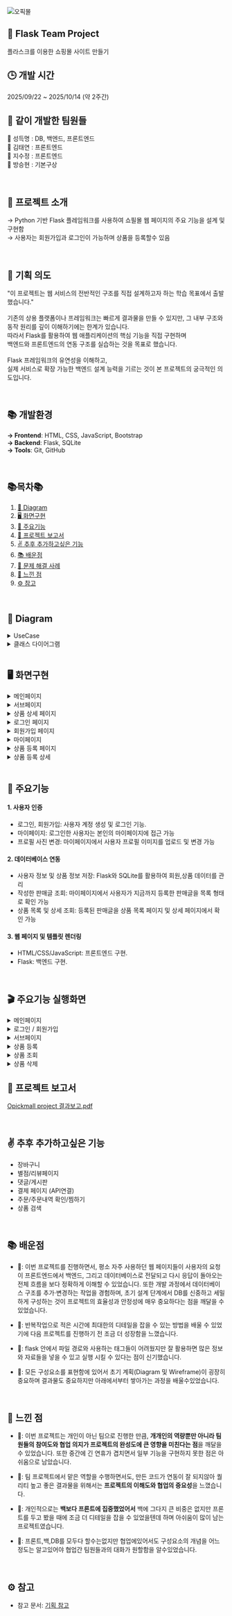 ![오픽몰](./img/opickmall(main).png)

## 💫 Flask Team Project
플라스크를 이용한 쇼핑몰 사이트 만들기

## 🕒 개발 시간
2025/09/22 ~ 2025/10/14 (약 2주간)

## 🤝 같이 개발한 팀원들
🐯 성득명 : DB, 백엔드, 프론트엔드 <br>
🐴 김태연 : 프론트엔드 <br>
🐰 지수정 : 프론트엔드 <br>
🐲 방승현 : 기본구상

<br>

## 📜 프로젝트 소개
→ Python 기반 Flask 플레임워크를 사용하여 쇼필몰 웹 페이지의 주요 기능을 설계 및 구현함 <br>
→ 사용자는 회원가입과 로그인이 가능하며 상품을 등록할수 있음<br>

<br>

## 📢 기획 의도
"이 프로젝트는 웹 서비스의 전반적인 구조를 직접 설계하고자 하는 학습 목표에서 출발했습니다."
<br><br>
기존의 상용 플랫폼이나 프레임워크는 빠르게 결과물을 만들 수 있지만, 그 내부 구조와 동작 원리를 깊이 이해하기에는 한계가 있습니다.<br>
따라서 Flask를 활용하여 웹 애플리케이션의 핵심 기능을 직접 구현하며 <br>
백엔드와 프론트엔드의 연동 구조를 실습하는 것을 목표로 했습니다.<br>
<br>
Flask 프레임워크의 유연성을 이해하고, <br>
실제 서비스로 확장 가능한 백엔드 설계 능력을 기르는 것이 본 프로젝트의 궁극적인 의도입니다.


<br>

## 📚 개발환경
<b>→ Frontend</b>: HTML, CSS, JavaScript, Bootstrap<br>
<b>→ Backend</b>: Flask, SQLite <br>
<b>→ Tools</b>: Git, GitHub

<br>

## 📚목차📚

01. [📐 Diagram](#-diagram)
02. [🖥 화면구현](#-화면구현)
03. [🔎 주요기능](#-주요기능)
04. [📂 프로젝트 보고서](#-프로젝트-보고서)
05. [✌ 추후 추가하고싶은 기능](#-추후-추가하고싶은-기능)
06. [📚 배운점](#-배운점)
07. [🧩 문제 해결 사례](#-문제-해결-사례)
08. [🚀 느낀 점](#-느낀-점)
09. [⚙️ 참고](#️-참고)

<br>

## 📐 Diagram
<details><summary>UseCase</summary>
<br/>

![usecase](./img/usecase.png)

</details>

<details><summary>클래스 다이어그램</summary>
<br>

![클래스다이어그램](./img/ClassDiagram.png)

</details>

<br>

## 🖥 화면구현
<details><summary>메인페이지</summary>
<br>

![메인페이지](./img/mainpage.png)

</details>

<details><summary>서브페이지</summary>
<br>

![서브페이지](./img/sub_1.png)

</details>

<details><summary>상품 상세 페이지</summary>
<br>

![상품상세페이지](./img/product_detail.png)

</details>

<details><summary>로그인 페이지</summary>
<br>

![로그인페이지](./img/login.png)

</details>

<details><summary>회원가입 페이지</summary>
<br>

![회원가입페이지](./img/signup.png)

</details>

<details><summary>마이페이지</summary>
<br>

![마이페이지](./img/mypage.png)

</details>

<details><summary>상품 등록 페이지</summary>
<br>

![상품등록페이지](./img/productpage.png)

</details>

<details><summary>상품 등록 상세</summary>
<br>

![상품등록상세](./img/product_all.png)

</details>

<br>

## 🔎 주요기능
#### 1. 사용자 인증
- 로그인, 회원가입: 사용자 계정 생성 및 로그인 기능.
- 마이페이지: 로그인한 사용자는 본인의 마이페이지에 접근 가능
- 프로필 사진 변경: 마이페이지에서 사용자 프로필 이미지를 업로드 및 변경 가능

#### 2. 데이터베이스 연동
- 사용자 정보 및 상품 정보 저장: Flask와 SQLite를 활용하여 회원,상품 데이터를 관리
- 작성한 판매글 조회: 마이페이지에서 사용자가 지금까지 등록한 판매글을 목록 형태로 확인 가능
- 상품 목록 및 상세 조회: 등록된 판매글을 상품 목록 페이지 및 상세 페이지에서 확인 가능

#### 3. 웹 페이지 및 템플릿 렌더링
- HTML/CSS/JavaScript: 프론트엔드 구현.<br>
- Flask: 백엔드 구현.<br>

<br>

## 🎬 주요기능 실행화면

<details>
<summary>메인페이지</summary>
<br>

![메인페이지](./video/메인페이지_기능_1.gif)

![메인페이지](./video/메인페이지_기능_2.gif)


* 화면 구현
* 슬라이더 / 클릭했을 때 이동하는 위치
</details>

<details>
<summary>로그인 / 회원가입</summary>
<br>

![로그인/회원가입](./video/로그인.gif)
</details>

<details>
<summary>서브페이지</summary>
<br>

![서브페이지](./video/서브페이지_1.gif)
</details>

<details>
<summary>상품 등록</summary>
<br>

![상품등록](./video/상품등록.gif)
* 마이페이지 → 상품 등록
</details>

<details>
<summary>상품 조회</summary>
<br>

![상품조회](./video/상품조회.gif)
</details>

<details>
<summary>상품 삭제</summary>
<br>

![상품삭제](./video/어드민이_상품을_지우는.gif)
* 마이페이지 → admin이 등록된 상품 삭제
</details>

## 📂 프로젝트 보고서
[Opickmall project 결과보고.pdf](./img/project_oshop_문서작성.pdf)


<br>

## ✌ 추후 추가하고싶은 기능
- 장바구니
- 별점/리뷰페이지
- 댓글/게시판
- 결제 페이지 (API연결)
- 주문/주문내역 확인/찜하기
- 상품 검색

<br>

## 📚 배운점
- 🐯: 이번 프로젝트를 진행하면서, 평소 자주 사용하던 웹 페이지들이 사용자의 요청이 프론트엔드에서 백엔드, 그리고 데이터베이스로 전달되고 다시 응답이 돌아오는 전체 흐름을 보다 정확하게 이해할 수 있었습니다. 또한 개발 과정에서 데이터베이스 구조를 추가·변경하는 작업을 경험하며, 초기 설계 단계에서 DB를 신중하고 세밀하게 구성하는 것이 프로젝트의 효율성과 안정성에 매우 중요하다는 점을 깨달을 수 있었습니다.

- 🐴: 반복작업으로 적은 시간에 최대한의 디테일을 잡을 수 있는 방법을 배울 수 있었기에 다음 프로젝트를 진행하기 전 조금 더 성장함을 느꼈습니다.
- 🐰: flask 안에서 파일 경로와 사용하는 태그들이 어려웠지만 잘 활용하면 많은 정보와 자료들을 넣을 수 있고 실행 시킬 수 있다는 점이 신기했습니다.
- 🐲: 모든 구성요소를 표현함에 있어서 초기 계획(Diagram 및 Wireframe)이 굉장히 중요하며 결과물도 중요하지만 아래에서부터 쌓아가는 과정을 배울수있었습니다.

<br>

## 🚀 느낀 점
- 🐯: 이번 프로젝트는 개인이 아닌 팀으로 진행한 만큼, **개개인의 역량뿐만 아니라 팀원들의 참여도와 협업 의지가 프로젝트의 완성도에 큰 영향을 미친다는 점**을 깨달을 수 있었습니다. 또한 중간에 긴 연휴가 겹치면서 일부 기능을 구현하지 못한 점은 아쉬움으로 남았습니다.


- 🐰: 팀 프로젝트에서 맡은 역할을 수행하면서도, 만든 코드가 연동이 잘 되지않아 퀄리티 높고 좋은 결과물을 위해서는 **프로젝트의 이해도와 협업의 중요성**을 느꼈습니다.
- 🐴: 개인적으로는 **백보다 프론트에 집중했었어서** 백에 그다지 큰 비중은 없지만 프론트를 두고 봤을 때에 조금 더 디테일을 잡을 수 있었을텐데 하며 아쉬움이 많이 남는 프로젝트였습니다.
- 🐲: 프론트,백,DB를 모두다 할수는없지만 협업에있어서도 구성요소의 개념을 어느정도는 알고있어야  협업간 팀원들과의 대화가 원할함을 알수있었습니다.

<br>

## ⚙️ 참고
- 참고 문서: [기획 참고](https://blog.naver.com/red0808/224017584764)
